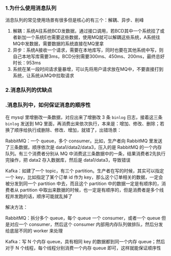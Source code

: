 ### 1.为什么使用消息队列

消息队列的常见使用场景有很多但是核心的有三个：解耦、异步、削峰

1. 解耦：系统A往系统BCD发数据，通过接口调用，若BCD其中一个系统挂了或者新加一个系统E也需要这些数据，使用MQ就可以解耦这些系统，A系统往MQ中发数据，需要数据的系统直接在MQ里拿
2. 异步：系统A接收一个请求，需要在本地库写，同时也要在其他系统中写，则自己本地写库需要3ms，BCD分别需要300ms、450ms、200ms，最终总好时长：953ms
3. 系统在某一段时间请求量暴增，可以先将用户请求放在MQ中，不要直接打到系统，让系统从MQ中拉取请求





### 2.消息队列的优缺点





### .消息队列中，如何保证消息的顺序性

在 mysql 里增删改一条数据，对应出来了增删改 3 条 `binlog` 日志，接着这三条 `binlog` 发送到 MQ 里面，再消费出来依次执行，本来是：增加、修改、删除；若换了顺序给执行成删除、修改、增加，就错了，出错场景：

RabbitMQ：一个 queue，多个 consumer。比如，生产者向 RabbitMQ 里发送了三条数据，顺序依次是 data1/data2/data3，压入的是 RabbitMQ 的一个内存队列。有三个消费者分别从 MQ 中消费这三条数据中的一条，结果消费者2先执行完操作，把 data2 存入数据库，然后是 data1/data3，导致错误

Kafka：如建了一个 topic，有三个 partition。生产者在写的时候，其实可以指定一个 key，比如指定了某个订单 id 作为 key，那么这个订单相关的数据，一定会被分发到同一个 partition 中去，而且这个 partition 中的数据一定是有顺序的，消费者从 partition 中取出来数据的时候，也一定是有顺序的，但是消费者是多个线程并发跑的话，顺序可能就乱掉了

解决方法：

RabbitMQ：拆分多个 queue，每个 queue 一个 consumer，或者一个 queue 但是对应一个 consumer，然后这个 consumer 内部用内存队列做排队，然后分发给底层不同的 worker 来处理

Kafka：写 N 个内存 queue，具有相同 key 的数据都到同一个内存 queue；然后对于 N 个线程，每个线程分别消费一个内存 queue 即可，这样就能保证顺序性